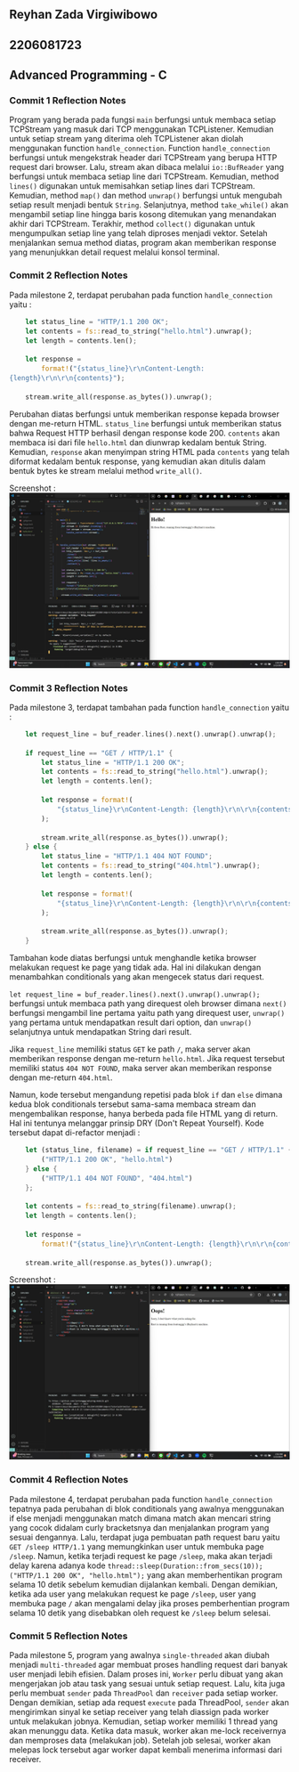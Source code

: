 ## Reyhan Zada Virgiwibowo
## 2206081723
## Advanced Programming - C

### Commit 1 Reflection Notes

Program yang berada pada fungsi `main` berfungsi untuk membaca setiap TCPStream yang masuk dari TCP menggunakan TCPListener. Kemudian untuk setiap stream yang diterima oleh TCPListener akan diolah menggunakan function `handle_connection`. Function `handle_connection` berfungsi untuk mengekstrak header dari TCPStream yang berupa HTTP request dari browser. Lalu, stream akan dibaca melalui `io::BufReader` yang berfungsi untuk membaca setiap line dari TCPStream. Kemudian, method `lines()` digunakan untuk memisahkan setiap lines dari TCPStream. Kemudian, method `map()` dan method `unwrap()` berfungsi untuk mengubah setiap result menjadi bentuk `String`. Selanjutnya, method `take_while()` akan mengambil setiap line hingga baris kosong ditemukan yang menandakan akhir dari TCPStream. Terakhir, method `collect()` digunakan untuk mengumpulkan setiap line yang telah diproses menjadi vektor. Setelah menjalankan semua method diatas, program akan memberikan response yang menunjukkan detail request melalui konsol terminal.




### Commit 2 Reflection Notes

Pada milestone 2, terdapat perubahan pada function `handle_connection` yaitu :

```rust
    let status_line = "HTTP/1.1 200 OK"; 
    let contents = fs::read_to_string("hello.html").unwrap(); 
    let length = contents.len();
    
    let response =
        format!("{status_line}\r\nContent-Length:
{length}\r\n\r\n{contents}");
    
    stream.write_all(response.as_bytes()).unwrap();
```

Perubahan diatas berfungsi untuk memberikan response kepada browser dengan me-return HTML. `status_line` berfungsi untuk memberikan status bahwa Request HTTP berhasil dengan response kode 200. `contents` akan membaca isi dari file `hello.html` dan diunwrap kedalam bentuk String. Kemudian, `response` akan menyimpan string HTML pada `contents` yang telah diformat kedalam bentuk response, yang kemudian akan ditulis dalam bentuk bytes ke stream melalui method `write_all()`.

Screenshot : 
![Commit 2 screen capture](/assets/images/commit2.png)



### Commit 3 Reflection Notes

Pada milestone 3, terdapat tambahan pada function `handle_connection` yaitu :

```rust
    let request_line = buf_reader.lines().next().unwrap().unwrap();

    if request_line == "GET / HTTP/1.1" {
        let status_line = "HTTP/1.1 200 OK";
        let contents = fs::read_to_string("hello.html").unwrap();
        let length = contents.len();

        let response = format!(
            "{status_line}\r\nContent-Length: {length}\r\n\r\n{contents}"
        );

        stream.write_all(response.as_bytes()).unwrap();
    } else {
        let status_line = "HTTP/1.1 404 NOT FOUND";
        let contents = fs::read_to_string("404.html").unwrap();
        let length = contents.len();

        let response = format!(
            "{status_line}\r\nContent-Length: {length}\r\n\r\n{contents}"
        );

        stream.write_all(response.as_bytes()).unwrap();
    }
```

Tambahan kode diatas berfungsi untuk menghandle ketika browser melakukan request ke page yang tidak ada. Hal ini dilakukan dengan menambahkan conditionals yang akan mengecek status dari request. 

`let request_line = buf_reader.lines().next().unwrap().unwrap();` berfungsi untuk membaca path yang direquest oleh browser dimana `next()` berfungsi mengambil line pertama yaitu path yang direquest user, `unwrap()` yang pertama untuk mendapatkan result dari option, dan `unwrap()` selanjutnya untuk mendapatkan String dari result. 

Jika `request_line` memiliki status `GET` ke path `/`, maka server akan memberikan response dengan me-return `hello.html`. Jika request tersebut memiliki status `404 NOT FOUND`, maka server akan memberikan response dengan me-return `404.html`.

Namun, kode tersebut mengandung repetisi pada blok `if` dan `else` dimana kedua blok conditionals tersebut sama-sama membaca stream dan mengembalikan response, hanya berbeda pada file HTML yang di return. Hal ini tentunya melanggar prinsip DRY (Don't Repeat Yourself). Kode tersebut dapat di-refactor menjadi :

```rust
    let (status_line, filename) = if request_line == "GET / HTTP/1.1" {
        ("HTTP/1.1 200 OK", "hello.html")
    } else {
        ("HTTP/1.1 404 NOT FOUND", "404.html")
    };

    let contents = fs::read_to_string(filename).unwrap();
    let length = contents.len();

    let response =
        format!("{status_line}\r\nContent-Length: {length}\r\n\r\n{contents}");

    stream.write_all(response.as_bytes()).unwrap();
```

Screenshot :
![Commit 3 screen capture](/assets/images/commit3.png)

### Commit 4 Reflection Notes

Pada milestone 4, terdapat perubahan pada function `handle_connection` tepatnya pada perubahan di blok conditionals yang awalnya menggunakan if else menjadi menggunakan match dimana match akan mencari string yang cocok didalam curly bracketsnya dan menjalankan program yang sesuai dengannya. Lalu, terdapat juga pembuatan path request baru yaitu `GET /sleep HTTP/1.1` yang memungkinkan user untuk membuka page `/sleep`. Namun, ketika terjadi request ke page `/sleep`, maka akan terjadi delay karena adanya kode `thread::sleep(Duration::from_secs(10)); ("HTTP/1.1 200 OK", "hello.html");` yang akan memberhentikan program selama 10 detik sebelum kemudian dijalankan kembali. Dengan demikian, ketika ada user yang melakukan request ke page `/sleep`, user yang membuka page `/` akan mengalami delay jika proses pemberhentian program selama 10 detik yang disebabkan oleh request ke `/sleep` belum selesai.

### Commit 5 Reflection Notes

Pada milestone 5, program yang awalnya `single-threaded` akan diubah menjadi `multi-threaded` agar membuat proses handling request dari banyak user menjadi lebih efisien. Dalam proses ini, `Worker` perlu dibuat yang akan mengerjakan job atau task yang sesuai untuk setiap request. Lalu, kita juga perlu membuat `sender` pada `ThreadPool` dan `receiver` pada setiap worker. Dengan demikian, setiap ada request `execute` pada ThreadPool, `sender` akan mengirimkan sinyal ke setiap receiver yang telah diassign pada worker untuk melakukan jobnya. Kemudian, setiap worker memiliki 1 thread yang akan menunggu data. Ketika data masuk, worker akan me-lock receivernya dan memproses data (melakukan job). Setelah job selesai, worker akan melepas lock tersebut agar worker dapat kembali menerima informasi dari receiver.
